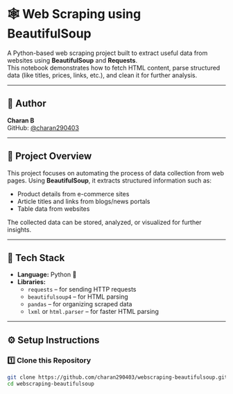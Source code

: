 # 🕸️ Web Scraping using BeautifulSoup

A Python-based web scraping project built to extract useful data from websites using **BeautifulSoup** and **Requests**.  
This notebook demonstrates how to fetch HTML content, parse structured data (like titles, prices, links, etc.), and clean it for further analysis.

---

## 👤 Author
**Charan B**  
GitHub: [@charan290403](https://github.com/charan290403)

---

## 📘 Project Overview

This project focuses on automating the process of data collection from web pages. Using **BeautifulSoup**, it extracts structured information such as:
- Product details from e-commerce sites  
- Article titles and links from blogs/news portals  
- Table data from websites  

The collected data can be stored, analyzed, or visualized for further insights.

---

## 🧰 Tech Stack

- **Language:** Python 🐍  
- **Libraries:**  
  - `requests` – for sending HTTP requests  
  - `beautifulsoup4` – for HTML parsing  
  - `pandas` – for organizing scraped data  
  - `lxml` or `html.parser` – for faster HTML parsing  

---

## ⚙️ Setup Instructions

### 1️⃣ Clone this Repository
```bash
git clone https://github.com/charan290403/webscraping-beautifulsoup.git
cd webscraping-beautifulsoup

